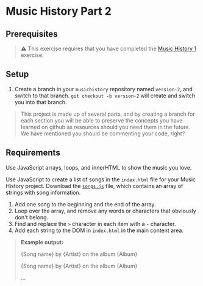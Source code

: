 # Music History Part 2

## Prerequisites

> :warning: This exercise requires that you have completed the [Music History 1](SW_MUSIC_HISTORY_01.md) exercise.

## Setup

1. Create a branch in your `musichistory` repository named `version-2`, and switch to that branch. `git checkout -b version-2` will create and switch you into that branch.

> This project is made up of several parts, and by creating a branch for each section you will be able to preserve the concepts you have learned on github as resources should you need them in the future. We have mentioned you should be commenting your code, right?

## Requirements

Use JavaScript arrays, loops, and innerHTML to show the music you love.

Use JavaScript to create a list of songs in the `index.html` file for your Music History project. Download the [`songs.js`](https://raw.githubusercontent.com/nashville-software-school/front-end-curriculum/9f5d7303f4c53102e8918f0ca06bebc84c91d266/resources/js-101.js) file, which contains an array of strings with song information.

1. Add one song to the beginning and the end of the array.
1. Loop over the array, and remove any words or characters that obviously don't belong.
1. Find and replace the `>` character in each item with a `-` character.
1. Add each string to the DOM in `index.html` in the main content area.

> **Example output:**  
>  
> {Song name} by {Artist} on the album {Album}  
>  
> {Song name} by {Artist} on the album {Album}  
>  
> ...

